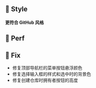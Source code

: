 ## 🌈 Style

#### 更符合 GitHub 风格

## 🎈 Perf

## 🐞 Fix

- 修复顶部导航栏的菜单按钮悬浮颜色
- 修复选择输入框的样式和选中时的背景色
- 修复创建仓库时拥有者按钮的高度